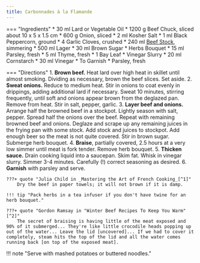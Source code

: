 ```yaml
---
title: Carbonnades à la Flamande
---
```


=== "Ingredients"
    * 30 ml Lard or Vegetable Oil
    * 1200 g Beef Chuck, sliced about 10 x 5 x 1.5 cm
    * 600 g Onion, sliced
    * 2 ml Kosher Salt
    * 1 ml Black Peppercorn, ground
    * 4 Garlic Cloves, crushed
    * 240 ml [Beef Stock](../../soups/stocks/meat-stock.md), simmering
    * 500 ml Lager
    * 30 ml Brown Sugar
    * Herbs Bouquet
        * 15 ml Parsley, fresh
        * 5 ml Thyme, fresh
        * 1 Bay Leaf
    * Vinegar Slurry
        * 20 ml Cornstarch
        * 30 ml Vinegar
    * To Garnish
        * Parsley, fresh

=== "Directions"
    1. **Brown beef.** Heat lard over high heat in skillet until almost smoking. Dividing as necessary, brown the beef slices. Set aside.
    2. **Sweat onions.** Reduce to medium heat. Stir in onions to coat evenly in drippings, adding additional lard if necessary. Sweat 10 minutes, stirring frequently, until soft and onions appear brown from the deglazed pan. Remove from heat. Stir in salt, pepper, garlic.
    3. **Layer beef and onions.** Arrange half the browned beef in a stockpot. Lightly season with salt, pepper. Spread half the onions over the beef. Repeat with remaining browned beef and onions. Deglaze and scrape up any remaining juices in the frying pan with some stock. Add stock and juices to stockpot. Add enough beer so the meat is not quite covered. Stir in brown sugar. Submerge herb bouquet.
    4. **Braise**, partially covered, 2.5 hours at a very low simmer until meat is fork tender. Remove herb bouquet.
    5. **Thicken sauce.** Drain cooking liquid into a saucepan. Skim fat. Whisk in vinegar slurry. Simmer 3-4 minutes. Carefully (!) correct seasoning as desired.
    6. **Garnish** with parsley and serve.

    ???+ quote "Julia Child in _Mastering the Art of French Cooking_[^1]"
        Dry the beef in paper towels; it will not brown if it is damp.

    !!! tip "Pack herbs in a tea infuser if you don't have twine for an herb bouquet."

    ???+ quote "Gordon Ramsay in "Winter Beef Recipes To Keep You Warm"[^2]"
        The secret of braising is having little of the meat exposed and 90% of it submerged... They're like little crocodile heads popping up out of the water... Leave the lid [uncovered]... If we had to cover it completely, steam hits the top of the lid and all the water comes running back [on top of the exposed meat].

!!! note "Serve with mashed potatoes or buttered noodles."

[^1]: {{ cite.child_french_cooking }}
[^2]:
    Ramsay, Gordon. ["Winter Beef Recipes To Keep You Warm."](https://www.youtube.com/watch?v=eTqGvxI-QFY) 19 November 2020. Accessed November 2020.
